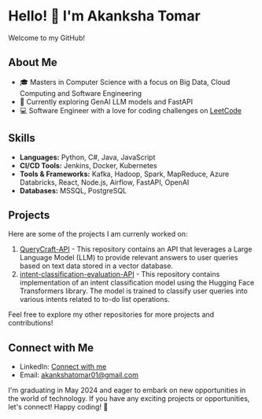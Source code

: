 # Hello! 👋 I'm Akanksha Tomar

Welcome to my GitHub!

## About Me
- 🎓 Masters in Computer Science with a focus on Big Data, Cloud Computing and Software Engineering
- 🚀 Currently exploring GenAI LLM models and FastAPI
- 💻 Software Engineer with a love for coding challenges on [LeetCode](https://leetcode.com/akanksha01/)

## Skills
- **Languages:** Python, C#, Java, JavaScript
- **CI/CD Tools:** Jenkins, Docker, Kubernetes
- **Tools & Frameworks:** Kafka, Hadoop, Spark, MapReduce, Azure Databricks, React, Node.js, Airflow, FastAPI, OpenAI
- **Databases:** MSSQL, PostgreSQL

## Projects
Here are some of the projects I am currenly worked on:

1. [QueryCraft-API](https://github.com/tomarakanksha/QueryCraft-API) - This repository contains an API that leverages a Large Language Model (LLM) to provide relevant answers to user queries based on text data stored in a vector database.
2. [intent-classification-evaluation-API](https://github.com/tomarakanksha/intent-classification-evaluation-API) - This repository contains implementation of an intent classification model using the Hugging Face Transformers library. The model is trained to classify user queries into various intents related to to-do list operations.
   
Feel free to explore my other repositories for more projects and contributions!

## Connect with Me
- LinkedIn: [Connect with me](https://www.linkedin.com/in/tomarakanksha/)
- Email: akankshatomar01@gmail.com

I'm graduating in May 2024 and eager to embark on new opportunities in the world of technology. If you have any exciting projects or opportunities, let's connect! Happy coding! 🚀
